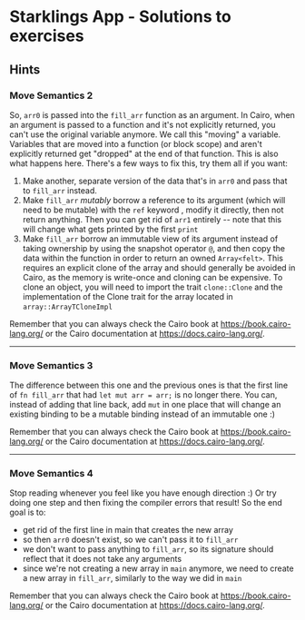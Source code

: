 # Starklings App - Solutions to exercises

## Hints

### Move Semantics 2
So, `arr0` is passed into the `fill_arr` function as an argument. In Cairo, when an argument is passed to a function and it's not explicitly returned, you can't use the original variable anymore. We call this "moving" a variable.
Variables that are moved into a function (or block scope) and aren't explicitly returned get "dropped" at the end of that function. This is also what happens here.
There's a few ways to fix this, try them all if you want:
1. Make another, separate version of the data that's in `arr0` and pass that
to `fill_arr` instead.
2. Make `fill_arr` *mutably* borrow a reference to its argument (which will need to be
mutable) with the `ref` keyword , modify it directly, then not return anything. Then you can get rid
of `arr1` entirely -- note that this will change what gets printed by the
first `print`
3. Make `fill_arr` borrow an immutable view of its argument instead of taking ownership by using the snapshot operator `@`,
and then copy the data within the function in order to return an owned
`Array<felt>`. This requires an explicit clone of the array and should generally be avoided in Cairo, as the memory is write-once and cloning can be expensive. To clone an object, you will need to import the trait `clone::Clone` and the implementation of the Clone trait for the array located in `array::ArrayTCloneImpl`

Remember that you can always check the Cairo book at https://book.cairo-lang.org/ or the Cairo documentation at https://docs.cairo-lang.org/.

---

### Move Semantics 3

The difference between this one and the previous ones is that the first line of `fn fill_arr` that had `let mut arr = arr;` is no longer there. You can, instead of adding that line back, add `mut` in one place that will change an existing binding to be a mutable binding instead of an immutable one :)

Remember that you can always check the Cairo book at https://book.cairo-lang.org/ or the Cairo documentation at https://docs.cairo-lang.org/.

---

### Move Semantics 4

Stop reading whenever you feel like you have enough direction :) Or try doing one step and then fixing the compiler errors that result!
So the end goal is to:
   - get rid of the first line in main that creates the new array
   - so then `arr0` doesn't exist, so we can't pass it to `fill_arr`
   - we don't want to pass anything to `fill_arr`, so its signature should
     reflect that it does not take any arguments
   - since we're not creating a new array in `main` anymore, we need to create
     a new array in `fill_arr`, similarly to the way we did in `main`

Remember that you can always check the Cairo book at https://book.cairo-lang.org/ or the Cairo documentation at https://docs.cairo-lang.org/.